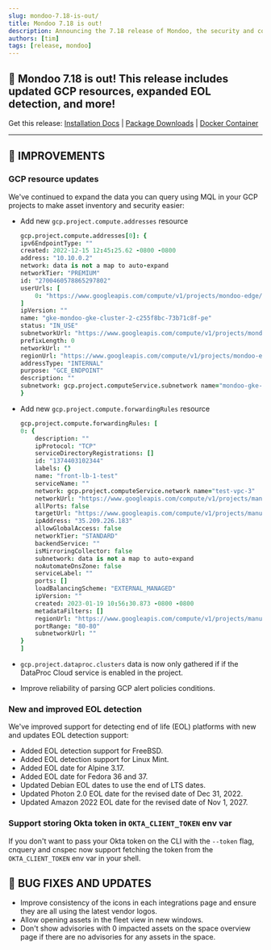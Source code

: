```yaml
---
slug: mondoo-7.18-is-out/
title: Mondoo 7.18 is out!
description: Announcing the 7.18 release of Mondoo, the security and compliance platform that prioritizes risks that matter most in your infrastructure.
authors: [tim]
tags: [release, mondoo]
---
```


## 🥳 Mondoo 7.18 is out! This release includes updated GCP resources, expanded EOL detection, and more!

Get this release: [Installation Docs](/cnspec/) | [Package Downloads](https://releases.mondoo.com/cnspec/) | [Docker Container](https://hub.docker.com/r/mondoo/cnspec)

---

## 🧹 IMPROVEMENTS

### GCP resource updates

We've continued to expand the data you can query using MQL in your GCP projects to make asset inventory and security easier:

- Add new `gcp.project.compute.addresses` resource

  ```coffeescript
  gcp.project.compute.addresses[0]: {
  ipv6EndpointType: ""
  created: 2022-12-15 12:45:25.62 -0800 -0800
  address: "10.10.0.2"
  network: data is not a map to auto-expand
  networkTier: "PREMIUM"
  id: "2700460578865297802"
  userUrls: [
      0: "https://www.googleapis.com/compute/v1/projects/mondoo-edge/regions/us-central1/forwardingRules/gke-mondoo-gke-cluster-2-c255f8bc-73b71c8f-pe"
  ]
  ipVersion: ""
  name: "gke-mondoo-gke-cluster-2-c255f8bc-73b71c8f-pe"
  status: "IN_USE"
  subnetworkUrl: "https://www.googleapis.com/compute/v1/projects/mondoo-edge/regions/us-central1/subnetworks/mondoo-gke-cluster-2-subnet"
  prefixLength: 0
  networkUrl: ""
  regionUrl: "https://www.googleapis.com/compute/v1/projects/mondoo-edge/regions/us-central1"
  addressType: "INTERNAL"
  purpose: "GCE_ENDPOINT"
  description: ""
  subnetwork: gcp.project.computeService.subnetwork name="mondoo-gke-cluster-2-subnet"
  }
  ```

- Add new `gcp.project.compute.forwardingRules` resource

  ```coffeescript
  gcp.project.compute.forwardingRules: [
  0: {
      description: ""
      ipProtocol: "TCP"
      serviceDirectoryRegistrations: []
      id: "1374403102344"
      labels: {}
      name: "front-lb-1-test"
      serviceName: ""
      network: gcp.project.computeService.network name="test-vpc-3"
      networkUrl: "https://www.googleapis.com/compute/v1/projects/manuel-development-2/global/networks/test-vpc-3"
      allPorts: false
      targetUrl: "https://www.googleapis.com/compute/v1/projects/manuel-development-2/regions/us-central1/targetHttpProxies/lb-1-test-target-proxy"
      ipAddress: "35.209.226.183"
      allowGlobalAccess: false
      networkTier: "STANDARD"
      backendService: ""
      isMirroringCollector: false
      subnetwork: data is not a map to auto-expand
      noAutomateDnsZone: false
      serviceLabel: ""
      ports: []
      loadBalancingScheme: "EXTERNAL_MANAGED"
      ipVersion: ""
      created: 2023-01-19 10:56:30.873 -0800 -0800
      metadataFilters: []
      regionUrl: "https://www.googleapis.com/compute/v1/projects/manuel-development-2/regions/us-central1"
      portRange: "80-80"
      subnetworkUrl: ""
  }
  ]
  ```

- `gcp.project.dataproc.clusters` data is now only gathered if if the DataProc Cloud service is enabled in the project.
- Improve reliability of parsing GCP alert policies conditions.

### New and improved EOL detection

We've improved support for detecting end of life (EOL) platforms with new and updates EOL detection support:

- Added EOL detection support for FreeBSD.
- Added EOL detection support for Linux Mint.
- Added EOL date for Alpine 3.17.
- Added EOL date for Fedora 36 and 37.
- Updated Debian EOL dates to use the end of LTS dates.
- Updated Photon 2.0 EOL date for the revised date of Dec 31, 2022.
- Updated Amazon 2022 EOL date for the revised date of Nov 1, 2027.

### Support storing Okta token in `OKTA_CLIENT_TOKEN` env var

If you don't want to pass your Okta token on the CLI with the `--token` flag, cnquery and cnspec now support fetching the token from the `OKTA_CLIENT_TOKEN` env var in your shell.

## 🐛 BUG FIXES AND UPDATES

- Improve consistency of the icons in each integrations page and ensure they are all using the latest vendor logos.
- Allow opening assets in the fleet view in new windows.
- Don't show advisories with 0 impacted assets on the space overview page if there are no advisories for any assets in the space.
